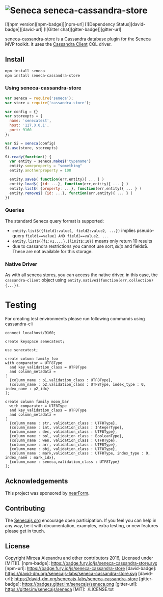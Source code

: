 ![Seneca](http://senecajs.org/files/assets/seneca-logo.png)
seneca-cassandra-store
================
[![npm version][npm-badge]][npm-url]
[![Dependency Status][david-badge]][david-url]
[![Gitter chat][gitter-badge]][gitter-url]

seneca-cassandra-store is a [Cassandra][cassandra] database plugin for the [Seneca][seneca] MVP toolkit. It uses the [Cassandra Client][cassandra-client] CQL driver.

## Install

```sh
npm install seneca
npm install seneca-cassandra-store
```

### Using seneca-cassandra-store

```JavaScript
var seneca = require('seneca');
var store = require('cassandra-store');

var config = {}
var storeopts = {
  name: 'senecatest',
  host: '127.0.0.1',
  port: 9160
};

var Si = seneca(config)
Si.use(store, storeopts)

Si.ready(function() {
  var entity = seneca.make$('typename')
  entity.someproperty = "something"
  entity.anotherproperty = 100

  entity.save$( function(err,entity){ ... } )
  entity.load$( {id: ...}, function(err,entity){ ... } )
  entity.list$( {property: ...}, function(err,entity){ ... } )
  entity.remove$( {id: ...}, function(err,entity){ ... } )
})
```

[seneca]: http://senecajs.org/
[cassandra]: http://cassandra.apache.org/
[cassandra-client]: https://github.com/racker/node-cassandra-client


### Queries

The standard Seneca query format is supported:

   * `entity.list$({field1:value1, field2:value2, ...})` implies pseudo-query `field1==value1 AND field2==value2, ...`
   * `entity.list$({f1:v1,...},{limit$:10})` means only return 10 results
   * due to cassandra restrictions you cannot use sort$, skip$ and fields$. These are not available for this storage.


### Native Driver

As with all seneca stores, you can access the native driver, in this case, the `cassandra-client` object using `entity.native$(function(err,collection){...})`.


Testing
=======
For creating test environments please run following commands using cassandra-cli

    connect localhost/9160;

    create keyspace senecatest;

    use senecatest;

    create column family foo
    with comparator = UTF8Type
      and key_validation_class = UTF8Type
      and column_metadata =
    [
      {column_name : p1,validation_class : UTF8Type},
      {column_name : p2,validation_class : UTF8Type, index_type : 0, index_name : p2_idx}
    ];

    create column family moon_bar
      with comparator = UTF8Type
      and key_validation_class = UTF8Type
      and column_metadata =
    [
      {column_name : str, validation_class : UTF8Type},
      {column_name : int, validation_class : IntegerType},
      {column_name : dec, validation_class : UTF8Type},
      {column_name : bol, validation_class : BooleanType},
      {column_name : wen, validation_class : UTF8Type},
      {column_name : arr, validation_class : UTF8Type},
      {column_name : obj, validation_class : UTF8Type},
      {column_name : mark,validation_class : UTF8Type, index_type : 0, index_name : mark_idx},
      {column_name : seneca,validation_class : UTF8Type}
    ];


Acknowledgements
----------------

This project was sponsored by [nearForm](http://nearform.com).

## Contributing
The [Senecajs org](https://github.com/senecajs/) encourage open participation. If you feel you can help in any way, be it with
documentation, examples, extra testing, or new features please get in touch.

## License
Copyright Mircea Alexandru and other contributors 2016, Licensed under [MIT][].
[npm-badge]: https://badge.fury.io/js/seneca-cassandra-store.svg
[npm-url]: https://badge.fury.io/js/seneca-cassandra-store
[david-badge]: https://david-dm.org/senecajs-labs/seneca-cassandra-store.svg
[david-url]: https://david-dm.org/senecajs-labs/seneca-cassandra-store
[gitter-badge]: https://badges.gitter.im/senecajs/seneca.png
[gitter-url]: https://gitter.im/senecajs/seneca
[MIT]: ./LICENSE.txt

